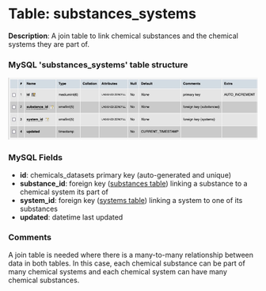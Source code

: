 # Table: substances_systems

**Description**:  A join table to link chemical substances and the chemical systems they are part of.

### MySQL 'substances_systems' table structure
![MySQL Structure](../images/mysql/mysql_substances_systems.jpg)

### MySQL Fields
* **id**: chemicals_datasets primary key (auto-generated and unique)
* **substance_id**: foreign key ([substances table](table_substances.md)) linking a substance to a chemical system its part of
* **system_id**: foreign key ([systems table](table_systems.md)) linking a system to one of its substances
* **updated**: datetime last updated

### Comments
A join table is needed where there is a many-to-many relationship between data in both tables.  In this case, each
chemical substance can be part of many chemical systems and each chemical system can have many chemical substances.